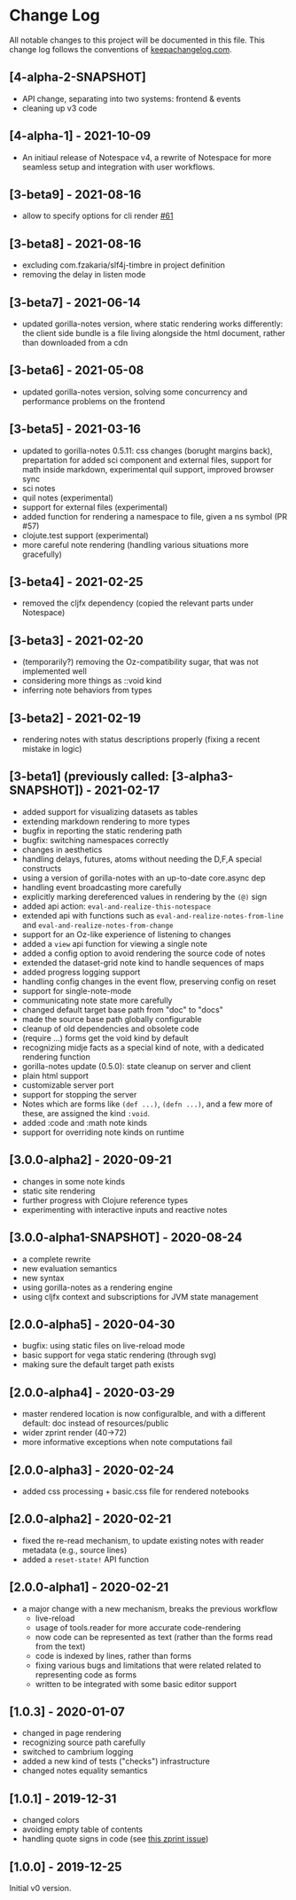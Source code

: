 # Change Log
All notable changes to this project will be documented in this file. This change log follows the conventions of [keepachangelog.com](http://keepachangelog.com/).

## [4-alpha-2-SNAPSHOT]
- API change, separating into two systems: frontend & events
- cleaning up v3 code

## [4-alpha-1] - 2021-10-09
- An initiaul release of Notespace v4, a rewrite of Notespace for more seamless setup and integration with user workflows.

## [3-beta9] - 2021-08-16
- allow to specify options for cli render [#61](https://github.com/scicloj/notespace/pull/61)

## [3-beta8] - 2021-08-16
- excluding com.fzakaria/slf4j-timbre in project definition
- removing the delay in listen mode

## [3-beta7] - 2021-06-14
- updated gorilla-notes version, where static rendering works differently: the client side bundle is a file living alongside the html document, rather than downloaded from a cdn

## [3-beta6] - 2021-05-08
- updated gorilla-notes version, solving some concurrency and performance problems on the frontend

## [3-beta5] - 2021-03-16
- updated to gorilla-notes 0.5.11: css changes (borught margins back), prepartation for added sci component and external files, support for math inside markdown, experimental quil support, improved browser sync
- sci notes
- quil notes (experimental)
- support for external files (experimental)
- added function for rendering a namespace to file, given a ns symbol (PR #57)
- clojute.test support (experimental)
- more careful note rendering (handling various situations more gracefully)

## [3-beta4] - 2021-02-25
- removed the cljfx dependency (copied the relevant parts under Notespace)

## [3-beta3] - 2021-02-20
- (temporarily?) removing the Oz-compatibility sugar, that was not implemented well
- considering more things as ::void kind
- inferring note behaviors from types

## [3-beta2] - 2021-02-19
- rendering notes with status descriptions properly (fixing a recent mistake in logic)

## [3-beta1] (previously called: [3-alpha3-SNAPSHOT]) - 2021-02-17
- added support for visualizing datasets as tables
- extending markdown rendering to more types
- bugfix in reporting the static rendering path
- bugfix: switching namespaces correctly
- changes in aesthetics
- handling delays, futures, atoms without needing the D,F,A special constructs
- using a version of gorilla-notes with an up-to-date core.async dep
- handling event broadcasting more carefully
- explicitly marking dereferenced values in rendering by the `(@)` sign
- added api action: `eval-and-realize-this-notespace`
- extended api with functions such as `eval-and-realize-notes-from-line` and `eval-and-realize-notes-from-change`
- support for an Oz-like experience of listening to changes
- added a `view` api function for viewing a single note
- added a config option to avoid rendering the source code of notes
- extended the dataset-grid note kind to handle sequences of maps
- added progress logging support
- handling config changes in the event flow, preserving config on reset
- support for single-note-mode
- communicating note state more carefully
- changed default target base path from "doc" to "docs"
- made the source base path globally configurable
- cleanup of old dependencies and obsolete code
- (require ...) forms get the void kind by default
- recognizing midje facts as a special kind of note, with a dedicated rendering function
- gorilla-notes update (0.5.0): state cleanup on server and client
- plain html support
- customizable server port
- support for stopping the server
- Notes which are forms like `(def ...)`, `(defn ...)`, and a few more of these, are assigned the kind `:void`.
- added :code and :math note kinds
- support for overriding note kinds on runtime

## [3.0.0-alpha2] - 2020-09-21
- changes in some note kinds
- static site rendering
- further progress with Clojure reference types
- experimenting with interactive inputs and reactive notes

## [3.0.0-alpha1-SNAPSHOT] - 2020-08-24
- a complete rewrite
- new evaluation semantics
- new syntax
- using gorilla-notes as a rendering engine
- using cljfx context and subscriptions for JVM state management

## [2.0.0-alpha5] - 2020-04-30
- bugfix: using static files on live-reload mode
- basic support for vega static rendering (through svg)
- making sure the default target path exists

## [2.0.0-alpha4] - 2020-03-29
- master rendered location is now configuralble, and with a different default: doc instead of resources/public
- wider zprint render (40->72)
- more informative exceptions when note computations fail

## [2.0.0-alpha3] - 2020-02-24
- added css processing + basic.css file for rendered notebooks

## [2.0.0-alpha2] - 2020-02-21
- fixed the re-read mechanism, to update existing notes with reader metadata (e.g., source lines)
- added a `reset-state!` API function

## [2.0.0-alpha1] - 2020-02-21
- a major change with a new mechanism, breaks the previous workflow
  - live-reload
  - usage of tools.reader for more accurate code-rendering
  - now code can be represented as text (rather than the forms read from the text)
  - code is indexed by lines, rather than forms
  - fixing various bugs and limitations that were related related to representing code as forms
  - written to be integrated with some basic editor support

## [1.0.3] - 2020-01-07
- changed in page rendering
- recognizing source path carefully
- switched to cambrium logging
- added a new kind of tests ("checks") infrastructure
- changed notes equality semantics

## [1.0.1] - 2019-12-31
- changed colors
- avoiding empty table of contents
- handling quote signs in code (see [this zprint issue](https://github.com/kkinnear/zprint/issues/121))

## [1.0.0] - 2019-12-25
Initial v0 version.
